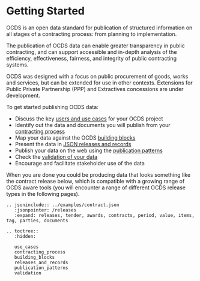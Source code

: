 # Getting Started

OCDS is an open data standard for publication of structured information on all stages of a contracting process: from planning to implementation.

The publication of OCDS data can enable greater transparency in public contracting, and can support accessible and in-depth analysis of the efficiency, effectiveness, fairness, and integrity of public contracting systems. 

OCDS was designed with a focus on public procurement of goods, works and services, but can be extended for use in other contexts. Extensions for Public Private Partnership (PPP) and Extractives concessions are under development.

To get started publishing OCDS data:

* Discuss the key [users and use cases](use_cases) for your OCDS project
* Identify out the data and documents you will publish from your [contracting process](contracting_process)
* Map your data against the OCDS [building blocks](building_blocks)
* Present the data in [JSON releases and records](releases_and_records)
* Publish your data on the web using the [publication patterns](publication_patterns)
* Check the [validation of your data](validation)
* Encourage and facilitate stakeholder use of the data

<!-- You can find [samples of OCDS data](ToDo), and [information on using OCDS](ToDo) in the implementation handbook. -->

When you are done you could be producing data that looks something like the contract release below, which is compatible with a growing range of OCDS aware tools (you will encounter a range of different OCDS release types in the following pages).

```eval_rst
.. jsoninclude:: ../examples/contract.json
   :jsonpointer: /releases
   :expand: releases, tender, awards, contracts, period, value, items, tag, parties, documents

```

```eval_rst
.. toctree::
   :hidden:

   use_cases
   contracting_process
   building_blocks
   releases_and_records
   publication_patterns
   validation
```
